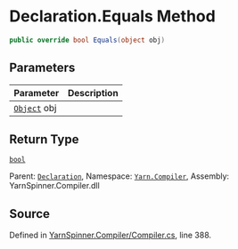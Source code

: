 # Declaration.Equals Method


```csharp
public override bool Equals(object obj)
```

## Parameters
|Parameter|Description|
|:---|:---|
|[`Object`](https://docs.microsoft.com/dotnet/api/System.Object) obj||
## Return Type
[`bool`](https://docs.microsoft.com/dotnet/api/System.Boolean)


<div class="class-metadata">

Parent: [`Declaration`](/api/csharp/yarn.compiler/declaration.md), Namespace: [`Yarn.Compiler`](/api/csharp/yarn.compiler/README.md), Assembly: YarnSpinner.Compiler.dll
</div>

## Source
Defined in [YarnSpinner.Compiler/Compiler.cs](https://github.com/YarnSpinnerTool/YarnSpinner//blob/develop/YarnSpinner.Compiler/Compiler.cs#L388), line 388.
